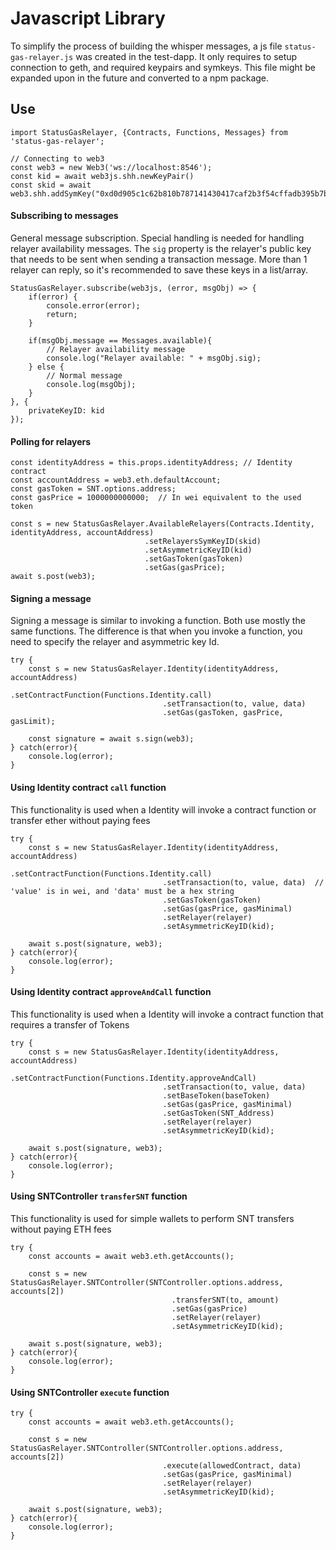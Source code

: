 
# Javascript Library

To simplify the process of building the whisper messages, a js file `status-gas-relayer.js` was created in the test-dapp. It only requires to setup connection to geth, and required keypairs and symkeys. This file might be expanded upon in the future and converted to a npm package.

## Use

```
import StatusGasRelayer, {Contracts, Functions, Messages} from 'status-gas-relayer';

// Connecting to web3
const web3 = new Web3('ws://localhost:8546');
const kid = await web3js.shh.newKeyPair()
const skid = await web3.shh.addSymKey("0xd0d905c1c62b810b787141430417caf2b3f54cffadb395b7bb39fdeb8f17266b");
```

#### Subscribing to messages
General message subscription. Special handling is needed for handling relayer availability messages. The `sig` property is the relayer's public key that needs to be sent when sending a transaction message. More than 1 relayer can reply, so it's recommended to save these keys in a list/array.

```
StatusGasRelayer.subscribe(web3js, (error, msgObj) => {
    if(error) {
        console.error(error);
        return;
    }

    if(msgObj.message == Messages.available){
        // Relayer availability message
        console.log("Relayer available: " + msgObj.sig);
    } else {
        // Normal message
        console.log(msgObj);
    }
}, {
    privateKeyID: kid
});
```

#### Polling for relayers
```
const identityAddress = this.props.identityAddress; // Identity contract
const accountAddress = web3.eth.defaultAccount;
const gasToken = SNT.options.address;
const gasPrice = 1000000000000;  // In wei equivalent to the used token

const s = new StatusGasRelayer.AvailableRelayers(Contracts.Identity, identityAddress, accountAddress)
                              .setRelayersSymKeyID(skid)
                              .setAsymmetricKeyID(kid)
                              .setGasToken(gasToken)
                              .setGas(gasPrice);
await s.post(web3);
```

#### Signing a message
Signing a message is similar to invoking a function. Both use mostly the same functions. The difference is that when you invoke a function, you need to specify the relayer and asymmetric key Id.

```
try {
    const s = new StatusGasRelayer.Identity(identityAddress, accountAddress)
                                  .setContractFunction(Functions.Identity.call)
                                  .setTransaction(to, value, data)
                                  .setGas(gasToken, gasPrice, gasLimit);
                                          
    const signature = await s.sign(web3);
} catch(error){
    console.log(error);
}

```

#### Using Identity contract `call` function
This functionality is used when a Identity will invoke a contract function or transfer ether without paying fees

```
try {
    const s = new StatusGasRelayer.Identity(identityAddress, accountAddress)
                                  .setContractFunction(Functions.Identity.call)
                                  .setTransaction(to, value, data)  // 'value' is in wei, and 'data' must be a hex string
                                  .setGasToken(gasToken)
                                  .setGas(gasPrice, gasMinimal)
                                  .setRelayer(relayer)
                                  .setAsymmetricKeyID(kid);

    await s.post(signature, web3);
} catch(error){
    console.log(error);
}
```

#### Using Identity contract `approveAndCall` function
This functionality is used when a Identity will invoke a contract function that requires a transfer of Tokens

```
try {
    const s = new StatusGasRelayer.Identity(identityAddress, accountAddress)
                                  .setContractFunction(Functions.Identity.approveAndCall)
                                  .setTransaction(to, value, data)
                                  .setBaseToken(baseToken)
                                  .setGas(gasPrice, gasMinimal)
                                  .setGasToken(SNT_Address)
                                  .setRelayer(relayer)
                                  .setAsymmetricKeyID(kid);

    await s.post(signature, web3);
} catch(error){
    console.log(error);
}
```

#### Using SNTController `transferSNT` function
This functionality is used for simple wallets to perform SNT transfers without paying ETH fees
```
try {
    const accounts = await web3.eth.getAccounts();

    const s = new StatusGasRelayer.SNTController(SNTController.options.address, accounts[2])
                                    .transferSNT(to, amount)
                                    .setGas(gasPrice)
                                    .setRelayer(relayer)
                                    .setAsymmetricKeyID(kid);

    await s.post(signature, web3);
} catch(error){
    console.log(error);
}
```

#### Using SNTController `execute` function
```
try {
    const accounts = await web3.eth.getAccounts();

    const s = new StatusGasRelayer.SNTController(SNTController.options.address, accounts[2])
                                  .execute(allowedContract, data)
                                  .setGas(gasPrice, gasMinimal)
                                  .setRelayer(relayer)
                                  .setAsymmetricKeyID(kid);

    await s.post(signature, web3);
} catch(error){
    console.log(error);
}
```

